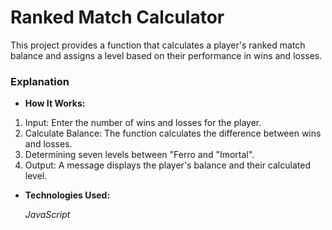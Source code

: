 # Ranked Match Calculator

This project provides a function that calculates a player's ranked match balance and assigns a level based on their performance in wins and losses.

### Explanation

- **How It Works:**
1. Input: Enter the number of wins and losses for the player.
2. Calculate Balance: The function calculates the difference between wins and losses.
3. Determining seven levels between "Ferro and "Imortal".
4. Output: A message displays the player's balance and their calculated level.

- **Technologies Used:**

  *JavaScript*
